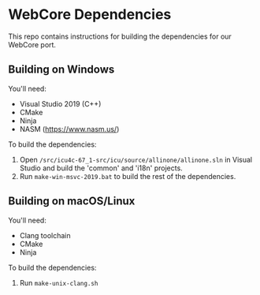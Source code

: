 # WebCore Dependencies

This repo contains instructions for building the dependencies for our WebCore port.

## Building on Windows

You'll need:

 * Visual Studio 2019 (C++)
 * CMake
 * Ninja
 * NASM (https://www.nasm.us/)
 
To build the dependencies:
 
 1. Open `/src/icu4c-67_1-src/icu/source/allinone/allinone.sln` in Visual Studio and build the 'common' and 'i18n' projects.
 2. Run `make-win-msvc-2019.bat` to build the rest of the dependencies.
 
 ## Building on macOS/Linux
 
 You'll need:
 
  * Clang toolchain
  * CMake
  * Ninja
  
To build the dependencies:
  
1. Run `make-unix-clang.sh`
 
 
 
